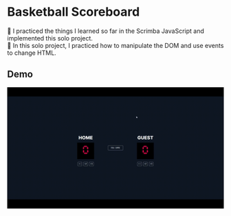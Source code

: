 # Basketball Scoreboard

🏀 I practiced the things I learned so far in the Scrimba JavaScript and implemented this solo project.<br/>
🏀 In this solo project, I practiced how to manipulate the DOM and use events to change HTML.

## Demo
![Demo Gif](demo.gif)